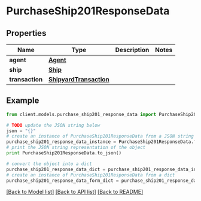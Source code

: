 # PurchaseShip201ResponseData


## Properties

Name | Type | Description | Notes
------------ | ------------- | ------------- | -------------
**agent** | [**Agent**](Agent.md) |  | 
**ship** | [**Ship**](Ship.md) |  | 
**transaction** | [**ShipyardTransaction**](ShipyardTransaction.md) |  | 

## Example

```python
from client.models.purchase_ship201_response_data import PurchaseShip201ResponseData

# TODO update the JSON string below
json = "{}"
# create an instance of PurchaseShip201ResponseData from a JSON string
purchase_ship201_response_data_instance = PurchaseShip201ResponseData.from_json(json)
# print the JSON string representation of the object
print PurchaseShip201ResponseData.to_json()

# convert the object into a dict
purchase_ship201_response_data_dict = purchase_ship201_response_data_instance.to_dict()
# create an instance of PurchaseShip201ResponseData from a dict
purchase_ship201_response_data_form_dict = purchase_ship201_response_data.from_dict(purchase_ship201_response_data_dict)
```
[[Back to Model list]](../README.md#documentation-for-models) [[Back to API list]](../README.md#documentation-for-api-endpoints) [[Back to README]](../README.md)


